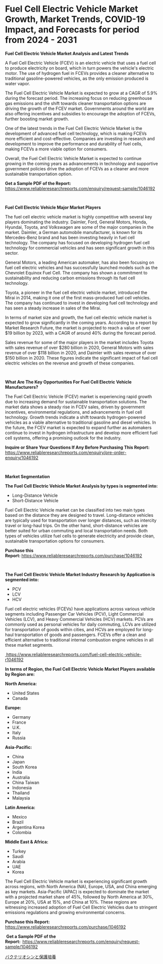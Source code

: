 <p><h1>Fuel Cell Electric Vehicle Market Growth, Market Trends, COVID-19 Impact, and Forecasts for period from 2024 - 2031</h1></p><p><strong>Fuel Cell Electric Vehicle Market Analysis and Latest Trends</strong></p>
<p><p>A Fuel Cell Electric Vehicle (FCEV) is an electric vehicle that uses a fuel cell to produce electricity on board, which in turn powers the vehicle's electric motor. The use of hydrogen fuel in FCEVs provides a cleaner alternative to traditional gasoline-powered vehicles, as the only emission produced is water vapor. </p><p>The Fuel Cell Electric Vehicle Market is expected to grow at a CAGR of 5.9% during the forecast period. The increasing focus on reducing greenhouse gas emissions and the shift towards cleaner transportation options are driving the growth of the FCEV market. Governments around the world are also offering incentives and subsidies to encourage the adoption of FCEVs, further boosting market growth.</p><p>One of the latest trends in the Fuel Cell Electric Vehicle Market is the development of advanced fuel cell technology, which is making FCEVs more efficient and cost-effective. Companies are investing in research and development to improve the performance and durability of fuel cells, making FCEVs a more viable option for consumers.</p><p>Overall, the Fuel Cell Electric Vehicle Market is expected to continue growing in the coming years as advancements in technology and supportive government policies drive the adoption of FCEVs as a cleaner and more sustainable transportation option.</p></p>
<p><strong>Get a Sample PDF of the Report:&nbsp;</strong> <a href="https://www.reliableresearchreports.com/enquiry/request-sample/1046192">https://www.reliableresearchreports.com/enquiry/request-sample/1046192</a></p>
<p>&nbsp;</p>
<p><strong>Fuel Cell Electric Vehicle Major Market Players</strong></p>
<p><p>The fuel cell electric vehicle market is highly competitive with several key players dominating the industry. Daimler, Ford, General Motors, Honda, Hyundai, Toyota, and Volkswagen are some of the major companies in the market. Daimler, a German automobile manufacturer, is known for its Mercedes-Benz brand and has been investing heavily in fuel cell technology. The company has focused on developing hydrogen fuel cell technology for commercial vehicles and has seen significant growth in this sector.</p><p>General Motors, a leading American automaker, has also been focusing on fuel cell electric vehicles and has successfully launched models such as the Chevrolet Equinox Fuel Cell. The company has shown a commitment to sustainability and reducing carbon emissions through its fuel cell technology.</p><p>Toyota, a pioneer in the fuel cell electric vehicle market, introduced the Mirai in 2014, making it one of the first mass-produced fuel cell vehicles. The company has continued to invest in developing fuel cell technology and has seen a steady increase in sales of the Mirai.</p><p>In terms of market size and growth, the fuel cell electric vehicle market is expected to grow significantly in the coming years. According to a report by Market Research Future, the market is projected to reach a value of over $19 billion by 2023, with a CAGR of around 40% during the forecast period.</p><p>Sales revenue for some of the major players in the market includes Toyota with sales revenue of over $280 billion in 2020, General Motors with sales revenue of over $118 billion in 2020, and Daimler with sales revenue of over $150 billion in 2020. These figures indicate the significant impact of fuel cell electric vehicles on the revenue and growth of these companies.</p></p>
<p>&nbsp;</p>
<p><strong>What Are The Key Opportunities For Fuel Cell Electric Vehicle Manufacturers?</strong></p>
<p><p>The Fuel Cell Electric Vehicle (FCEV) market is experiencing rapid growth due to increasing demand for sustainable transportation solutions. The market data shows a steady rise in FCEV sales, driven by government incentives, environmental regulations, and advancements in fuel cell technology. Growth trends indicate a shift towards hydrogen-powered vehicles as a viable alternative to traditional gasoline and diesel vehicles. In the future, the FCEV market is expected to expand further as automakers continue to invest in hydrogen infrastructure and develop more efficient fuel cell systems, offering a promising outlook for the industry.</p></p>
<p><strong>Inquire or Share Your Questions If Any Before Purchasing This Report:</strong> <a href="https://www.reliableresearchreports.com/enquiry/pre-order-enquiry/1046192">https://www.reliableresearchreports.com/enquiry/pre-order-enquiry/1046192</a></p>
<p>&nbsp;</p>
<p><strong>Market Segmentation</strong></p>
<p><strong>The Fuel Cell Electric Vehicle Market Analysis by types is segmented into:</strong></p>
<p><ul><li>Long-Distance Vehicle</li><li>Short-Distance Vehicle</li></ul></p>
<p><p>Fuel Cell Electric Vehicle market can be classified into two main types based on the distance they are designed to travel. Long-distance vehicles are typically used for transportation over longer distances, such as intercity travel or long-haul trips. On the other hand, short-distance vehicles are better suited for urban commuting and local transportation needs. Both types of vehicles utilize fuel cells to generate electricity and provide clean, sustainable transportation options for consumers.</p></p>
<p><strong>Purchase this Report:&nbsp;</strong><a href="https://www.reliableresearchreports.com/purchase/1046192">https://www.reliableresearchreports.com/purchase/1046192</a></p>
<p>&nbsp;</p>
<p><strong>The Fuel Cell Electric Vehicle Market Industry Research by Application is segmented into:</strong></p>
<p><ul><li>PCV</li><li>LCV</li><li>HCV</li></ul></p>
<p><p>Fuel cell electric vehicles (FCEVs) have applications across various vehicle segments including Passenger Car Vehicles (PCV), Light Commercial Vehicles (LCV), and Heavy Commercial Vehicles (HCV) markets. PCVs are commonly used as personal vehicles for daily commuting, LCVs are utilized for transportation of goods within cities, and HCVs are employed for long-haul transportation of goods and passengers. FCEVs offer a clean and efficient alternative to traditional internal combustion engine vehicles in all these market segments.</p></p>
<p><a href="https://www.reliableresearchreports.com/fuel-cell-electric-vehicle-r1046192">&nbsp;https://www.reliableresearchreports.com/fuel-cell-electric-vehicle-r1046192</a></p>
<p><strong>In terms of Region, the Fuel Cell Electric Vehicle Market Players available by Region are:</strong></p>
<p>
    <p> <strong> North America: </strong>
        <ul>
            <li>United States</li>
            <li>Canada</li>
        </ul>
        </p> 
    <p> <strong> Europe: </strong>
        <ul>
            <li>Germany</li>
            <li>France</li>
            <li>U.K.</li>
            <li>Italy</li>
            <li>Russia</li>
        </ul>
        </p> 
    <p> <strong> Asia-Pacific: </strong>
        <ul>
            <li>China</li>
            <li>Japan</li>
            <li>South Korea</li>
            <li>India</li>
            <li>Australia</li>
            <li>China Taiwan</li>
            <li>Indonesia</li>
            <li>Thailand</li>
            <li>Malaysia</li>
        </ul>
        </p> 
    <p> <strong> Latin America: </strong>
        <ul>
            <li>Mexico</li>
            <li>Brazil</li>
            <li>Argentina Korea</li>
            <li>Colombia</li>
        </ul>
        </p> 
    <p> <strong> Middle East & Africa: </strong>
        <ul>
            <li>Turkey</li>
            <li>Saudi</li>
            <li>Arabia</li>
            <li>UAE</li>
            <li>Korea</li>
        </ul>
    </p>
    </p>
<p><p>The Fuel Cell Electric Vehicle market is experiencing significant growth across regions, with North America (NA), Europe, USA, and China emerging as key markets. Asia-Pacific (APAC) is expected to dominate the market with a projected market share of 45%, followed by North America at 30%, Europe at 20%, USA at 15%, and China at 10%. These regions are witnessing increased adoption of Fuel Cell Electric Vehicles due to stringent emissions regulations and growing environmental concerns.</p></p>
<p><strong>Purchase this Report: </strong><a href="https://www.reliableresearchreports.com/purchase/1046192">https://www.reliableresearchreports.com/purchase/1046192</a></p>
<p>&nbsp;<strong>Get a Sample PDF of the Report:&nbsp;&nbsp;</strong><a href="https://www.reliableresearchreports.com/enquiry/request-sample/1046192">https://www.reliableresearchreports.com/enquiry/request-sample/1046192</a></p>
<p><strong></strong></p>
<p><p><a href="https://github.com/dandier2003/Market-Research-Report-List-1/blob/main/473258191664.md">バクテリオシンと保護培養</a></p></p>